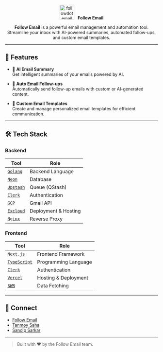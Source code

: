 <div align="center">

<!-- <h2 style='display: flex; align-items: center; justify-content: center;'><img src='https://www.follow.email/logo.svg' alt='followdotemail' width='48' height='48'/> Follow Email </h2> -->
<p align="center">
  <img src="https://www.follow.email/logo.svg" alt="followdotemail" width="48" height="48">&nbsp;&nbsp;
  <strong>Follow Email</strong>
</p>

**Follow Email** is a powerful email management and automation tool.  
Streamline your inbox with AI-powered summaries, automated follow-ups, and custom email templates.

</div>

---

## 🌟 Features

- 🤖 **AI Email Summary**  
    Get intelligent summaries of your emails powered by AI.

- 📧 **Auto Email Follow-ups**  
    Automatically send follow-up emails with custom or AI-generated content.

- 📝 **Custom Email Templates**  
    Create and manage personalized email templates for efficient communication.

---

## 🛠 Tech Stack

### Backend

| Tool                                            | Role                     |
| ----------------------------------------------- | ------------------------ |
| [`Golang`](https://go.dev)                      | Backend Language         |
| [`Neon`](https://neon.tech)                     | Database                 |
| [`Upstash`](https://upstash.com/)               | Queue (QStash)           |
| [`Clerk`](https://clerk.com)                    | Authentication           |
| [`GCP`](https://cloud.google.com)               | Gmail API                |
| [`Excloud`](https://excloud.com)                | Deployment & Hosting     |
| [`Nginx`](https://nginx.org)                    | Reverse Proxy            |

### Frontend

| Tool                                            | Role                     |
| ----------------------------------------------- | ------------------------ |
| [`Next.js`](https://nextjs.org)                 | Frontend Framework       |
| [`TypeScript`](https://www.typescriptlang.org)  | Programming Language     |
| [`Clerk`](https://clerk.com)                    | Authentication           |
| [`Vercel`](https://vercel.com)                  | Hosting & Deployment     |
| [`SWR`](https://swr.vercel.app)                 | Data Fetching            |

---

## 🔗 Connect

- [Follow Email](https://x.com/followdotemail)
- [Tanmoy Saha](https://x.com/tanmoytssaha)
- [Sandip Sarkar](https://x.com/sandip_dev_07)

---

> Built with ❤️ by the Follow Email team.
